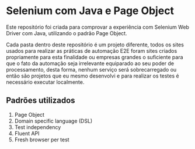 # Selenium com Java e Page Object

Este repositório foi criada para comprovar a experiência com Selenium Web Driver com Java, utilizando o padrão Page Object.

Cada pasta dentro deste repositório é um projeto diferente, todos os sites usados para realizar as práticas de automação E2E foram sites criados propriamente para esta finalidade ou empresas grandes o suficiente para que o fato da automação seja irrelevante equiparado ao seu poder de processamento, desta forma, nenhum serviço será sobrecarregado ou então são projetos que eu mesmo desenvolvi e para realizar os testes é necessário executar localmente.

## Padrões utilizados
1. Page Object
3. Domain specific language (DSL)
6. Test independency
7. Fluent API
8. Fresh browser per test
